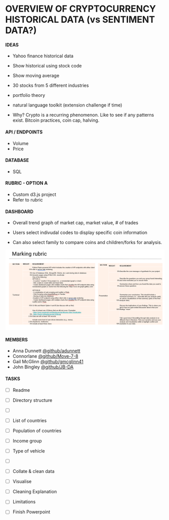 # OVERVIEW OF CRYPTOCURRENCY HISTORICAL DATA (vs SENTIMENT DATA?)


#### **IDEAS**
- Yahoo finance historical data
- Show historical using stock code
- Show moving average
- 30 stocks from 5 different industries
- portfolio theory
- natural language toolkit (extension challenge if time)

- Why? Crypto is a recurring phenomenon. Like to see if any patterns exist. Bitcoin practices, coin cap, halving.


#### **API / ENDPOINTS**
- Volume
- Price


#### **DATABASE**
- SQL


#### **RUBRIC - OPTION A**
- Custom d3.js project
- Refer to rubric


#### **DASHBOARD**

- Overall trend graph of market cap, market value, # of trades

- Users select indivudal codes to display specific coin information

- Can also select family to compare coins and children/forks for analysis.

![Marking Rubric](image.png)


#### **MEMBERS**
- Anna Dunnett [@github/adunnett](https://github.com/adunnett)
- Connorlane [@github/Move-7-8](https://github.com/Move-7-8) 
- Gail McGlinn [@github/gmcglinn41](https://github.com/gmcglinn41)
- John Bingley [@github/JB-DA](https://github.com/JB-DA)

#### **TASKS**
- [ ] Readme
- [ ] Directory structure
- [ ] &nbsp;
- [ ] List of countries
- [ ] Population of countries
- [ ] Income group
- [ ] Type of vehicle
- [ ] &nbsp;
- [ ] Collate & clean data
- [ ] Visualise
- [ ] Cleaning Explanation
- [ ] Limitations
- [ ] Finish Powerpoint

